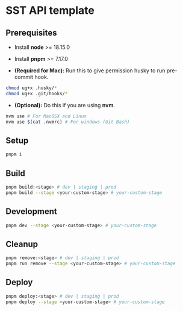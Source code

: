# SST API template

## Prerequisites

- Install **node** >= 18.15.0
- Install **pnpm** >= 7.17.0

- **(Required for Mac):** Run this to give permission husky to run pre-commit hook.

```bash
chmod ug+x .husky/*
chmod ug+x .git/hooks/*
```

- **(Optional):** Do this if you are using **nvm**.

```bash
nvm use # For MacOSX and Linux
nvm use $(cat .nvmrc) # For windows (Git Bash)
```

## Setup

```bash
pnpm i
```

## Build

```bash
pnpm build:<stage> # dev | staging | prod
pnpm build --stage <your-custom-stage> # your-custom-stage
```

## Development

```bash
pnpm dev --stage <your-custom-stage> # your-custom-stage
```

## Cleanup

```bash
pnpm remove:<stage> # dev | staging | prod
pnpm run remove --stage <your-custom-stage> # your-custom-stage
```

## Deploy

```bash
pnpm deploy:<stage> # dev | staging | prod
pnpm deploy --stage <your-custom-stage> # your-custom-stage
```
